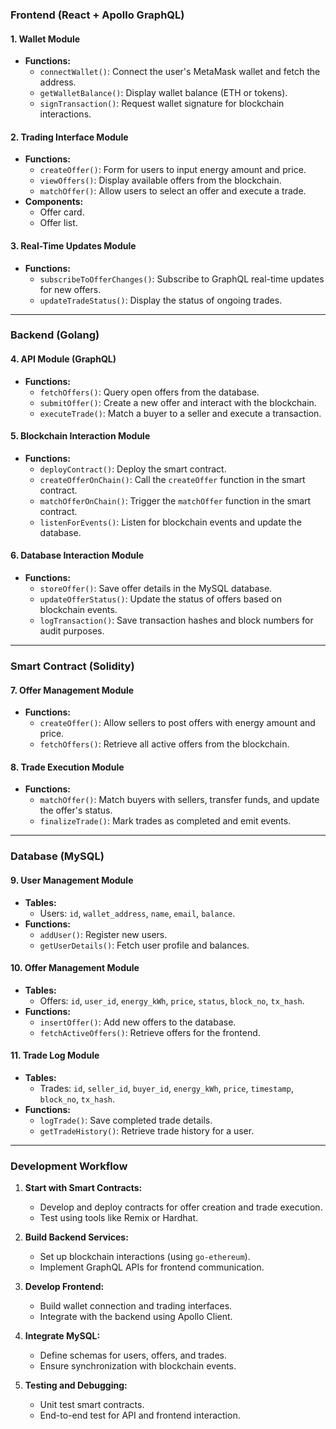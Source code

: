 ### **Frontend (React + Apollo GraphQL)**

#### **1. Wallet Module**
   - **Functions:**
     - `connectWallet()`: Connect the user's MetaMask wallet and fetch the address.
     - `getWalletBalance()`: Display wallet balance (ETH or tokens).
     - `signTransaction()`: Request wallet signature for blockchain interactions.

#### **2. Trading Interface Module**
   - **Functions:**
     - `createOffer()`: Form for users to input energy amount and price.
     - `viewOffers()`: Display available offers from the blockchain.
     - `matchOffer()`: Allow users to select an offer and execute a trade.
   - **Components:**
     - Offer card.
     - Offer list.

#### **3. Real-Time Updates Module**
   - **Functions:**
     - `subscribeToOfferChanges()`: Subscribe to GraphQL real-time updates for new offers.
     - `updateTradeStatus()`: Display the status of ongoing trades.

---

### **Backend (Golang)**

#### **4. API Module (GraphQL)**
   - **Functions:**
     - `fetchOffers()`: Query open offers from the database.
     - `submitOffer()`: Create a new offer and interact with the blockchain.
     - `executeTrade()`: Match a buyer to a seller and execute a transaction.

#### **5. Blockchain Interaction Module**
   - **Functions:**
     - `deployContract()`: Deploy the smart contract.
     - `createOfferOnChain()`: Call the `createOffer` function in the smart contract.
     - `matchOfferOnChain()`: Trigger the `matchOffer` function in the smart contract.
     - `listenForEvents()`: Listen for blockchain events and update the database.

#### **6. Database Interaction Module**
   - **Functions:**
     - `storeOffer()`: Save offer details in the MySQL database.
     - `updateOfferStatus()`: Update the status of offers based on blockchain events.
     - `logTransaction()`: Save transaction hashes and block numbers for audit purposes.

---

### **Smart Contract (Solidity)**

#### **7. Offer Management Module**
   - **Functions:**
     - `createOffer()`: Allow sellers to post offers with energy amount and price.
     - `fetchOffers()`: Retrieve all active offers from the blockchain.

#### **8. Trade Execution Module**
   - **Functions:**
     - `matchOffer()`: Match buyers with sellers, transfer funds, and update the offer's status.
     - `finalizeTrade()`: Mark trades as completed and emit events.

---

### **Database (MySQL)**

#### **9. User Management Module**
   - **Tables:**
     - Users: `id`, `wallet_address`, `name`, `email`, `balance`.
   - **Functions:**
     - `addUser()`: Register new users.
     - `getUserDetails()`: Fetch user profile and balances.

#### **10. Offer Management Module**
   - **Tables:**
     - Offers: `id`, `user_id`, `energy_kWh`, `price`, `status`, `block_no`, `tx_hash`.
   - **Functions:**
     - `insertOffer()`: Add new offers to the database.
     - `fetchActiveOffers()`: Retrieve offers for the frontend.

#### **11. Trade Log Module**
   - **Tables:**
     - Trades: `id`, `seller_id`, `buyer_id`, `energy_kWh`, `price`, `timestamp`, `block_no`, `tx_hash`.
   - **Functions:**
     - `logTrade()`: Save completed trade details.
     - `getTradeHistory()`: Retrieve trade history for a user.

---

### **Development Workflow**
1. **Start with Smart Contracts:**
   - Develop and deploy contracts for offer creation and trade execution.
   - Test using tools like Remix or Hardhat.

2. **Build Backend Services:**
   - Set up blockchain interactions (using `go-ethereum`).
   - Implement GraphQL APIs for frontend communication.

3. **Develop Frontend:**
   - Build wallet connection and trading interfaces.
   - Integrate with the backend using Apollo Client.

4. **Integrate MySQL:**
   - Define schemas for users, offers, and trades.
   - Ensure synchronization with blockchain events.

5. **Testing and Debugging:**
   - Unit test smart contracts.
   - End-to-end test for API and frontend interaction.

